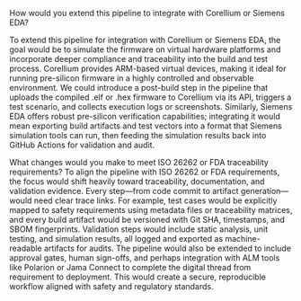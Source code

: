 
How would you extend this pipeline to integrate with Corellium or Siemens EDA?

To extend this pipeline for integration with Corellium or Siemens EDA, the goal would be to simulate the firmware on virtual hardware platforms and incorporate deeper compliance and traceability into the build and test process. Corellium provides ARM-based virtual devices, making it ideal for running pre-silicon firmware in a highly controlled and observable environment. We could introduce a post-build step in the pipeline that uploads the compiled .elf or .hex firmware to Corellium via its API, triggers a test scenario, and collects execution logs or screenshots. Similarly, Siemens EDA offers robust pre-silicon verification capabilities; integrating it would mean exporting build artifacts and test vectors into a format that Siemens simulation tools can run, then feeding the simulation results back into GitHub Actions for validation and audit.


What changes would you make to meet ISO 26262 or FDA traceability requirements?
To align the pipeline with ISO 26262 or FDA requirements, the focus would shift heavily toward traceability, documentation, and validation evidence. Every step—from code commit to artifact generation—would need clear trace links. For example, test cases would be explicitly mapped to safety requirements using metadata files or traceability matrices, and every build artifact would be versioned with Git SHA, timestamps, and SBOM fingerprints. Validation steps would include static analysis, unit testing, and simulation results, all logged and exported as machine-readable artifacts for audits. The pipeline would also be extended to include approval gates, human sign-offs, and perhaps integration with ALM tools like Polarion or Jama Connect to complete the digital thread from requirement to deployment. This would create a secure, reproducible workflow aligned with safety and regulatory standards.







